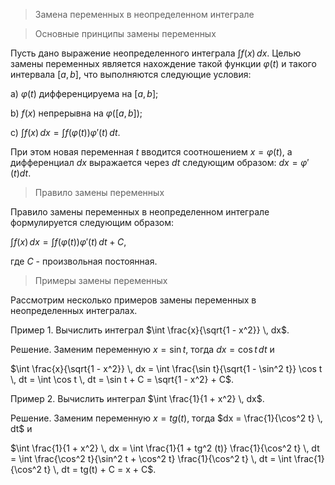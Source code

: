 > Замена переменных в неопределенном интеграле

>Основные принципы замены переменных

Пусть дано выражение неопределенного интеграла $\int f(x) \, dx$. Целью замены переменных является нахождение такой функции $\varphi(t)$ и такого интервала $[a, b]$, что выполняются следующие условия:

a) $\varphi(t)$ дифференцируема на $[a, b]$;

b) $f(x)$ непрерывна на $\varphi([a, b])$;

c) $\int f(x) \, dx = \int f(\varphi(t)) \varphi'(t) \, dt$.

При этом новая переменная $t$ вводится соотношением $x = \varphi(t)$, а дифференциал $dx$ выражается через $dt$ следующим образом: $dx = \varphi'(t) dt$.

>Правило замены переменных

Правило замены переменных в неопределенном интеграле формулируется следующим образом:

$\int f(x) \, dx = \int f(\varphi(t)) \varphi'(t) \, dt + C$,

где $C$ - произвольная постоянная.

>Примеры замены переменных

Рассмотрим несколько примеров замены переменных в неопределенных интегралах.

Пример 1. Вычислить интеграл $\int \frac{x}{\sqrt{1 - x^2}} \, dx$.

Решение. Заменим переменную $x = \sin t$, тогда $dx = \cos t \, dt$ и

$\int \frac{x}{\sqrt{1 - x^2}} \, dx = \int \frac{\sin t}{\sqrt{1 - \sin^2 t}} \cos t \, dt = \int \cos t \, dt = \sin t + C = \sqrt{1 - x^2} + C$.

Пример 2. Вычислить интеграл $\int \frac{1}{1 + x^2} \, dx$.

Решение. Заменим переменную $x = tg(t)$, тогда $dx = \frac{1}{\cos^2 t} \, dt$ и

$\int \frac{1}{1 + x^2} \, dx = \int \frac{1}{1 + tg^2 (t)} \frac{1}{\cos^2 t} \, dt = \int \frac{\cos^2 t}{\sin^2 t + \cos^2 t} \frac{1}{\cos^2 t} \, dt = \int \frac{1}{\cos^2 t} \, dt = tg(t) + C = x + C$.
